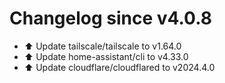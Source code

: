 # Changelog since v4.0.8
- ⬆️ Update tailscale/tailscale to v1.64.0 
- ⬆️ Update home-assistant/cli to v4.33.0 
- ⬆️ Update cloudflare/cloudflared to v2024.4.0 
